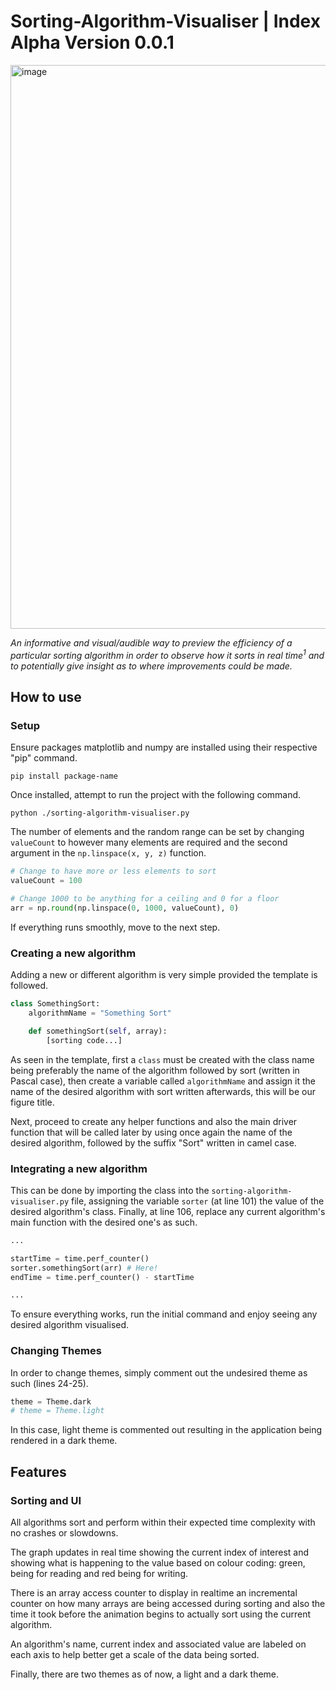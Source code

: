 # Sorting-Algorithm-Visualiser | Index Alpha Version 0.0.1

<img width="902" alt="image" src="https://user-images.githubusercontent.com/48067761/173760095-b19680f7-fd24-43aa-a3a4-825822566651.png">

*An informative and visual/audible way to preview the efficiency of a particular sorting algorithm in order to observe how it sorts in real time<sup>1</sup> and to potentially give insight as to where improvements could be made.* 

## How to use
### Setup
Ensure packages matplotlib and numpy are installed using their respective "pip" command.

```shell
pip install package-name
```

Once installed, attempt to run the project with the following command.

```shell
python ./sorting-algorithm-visualiser.py
```

The number of elements and the random range can be set by changing `valueCount` to however many elements are required and the second argument in the `np.linspace(x, y, z)` function.

```python
# Change to have more or less elements to sort
valueCount = 100

# Change 1000 to be anything for a ceiling and 0 for a floor
arr = np.round(np.linspace(0, 1000, valueCount), 0) 
```

If everything runs smoothly, move to the next step.

### Creating a new algorithm
Adding a new or different algorithm is very simple provided the template is followed.

```python
class SomethingSort:
    algorithmName = "Something Sort"

    def somethingSort(self, array):
        [sorting code...]
```

As seen in the template, first a `class` must be created with the class name being preferably the name of the algorithm followed by sort (written in Pascal case), then create a variable called `algorithmName` and assign it the name of the desired algorithm with sort written afterwards, this will be our figure title.

Next, proceed to create any helper functions and also the main driver function that will be called later by using once again the name of the desired algorithm, followed by the suffix "Sort" written in camel case.

### Integrating a new algorithm
This can be done by importing the class into the `sorting-algorithm-visualiser.py` file, assigning the variable `sorter` (at line 101) the value of the desired algorithm's class. Finally, at line 106, replace any current algorithm's main function with the desired one's as such.

```python
...

startTime = time.perf_counter()
sorter.somethingSort(arr) # Here!
endTime = time.perf_counter() - startTime

...
```

To ensure everything works, run the initial command and enjoy seeing any desired algorithm visualised.

### Changing Themes
In order to change themes, simply comment out the undesired theme as such (lines 24-25).
```python
theme = Theme.dark
# theme = Theme.light
```
In this case, light theme is commented out resulting in the application being rendered in a dark theme.

## Features

### Sorting and UI
All algorithms sort and perform within their expected time complexity with no crashes or slowdowns.

The graph updates in real time showing the current index of interest and showing what is happening to the value based on colour coding: green, being for reading and red being for writing.

There is an array access counter to display in realtime an incremental counter on how many arrays are being accessed during sorting and also the time it took before the animation begins to actually sort using the current algorithm.

An algorithm's name, current index and associated value are labeled on each axis to help better get a scale of the data being sorted.

Finally, there are two themes as of now, a light and a dark theme.